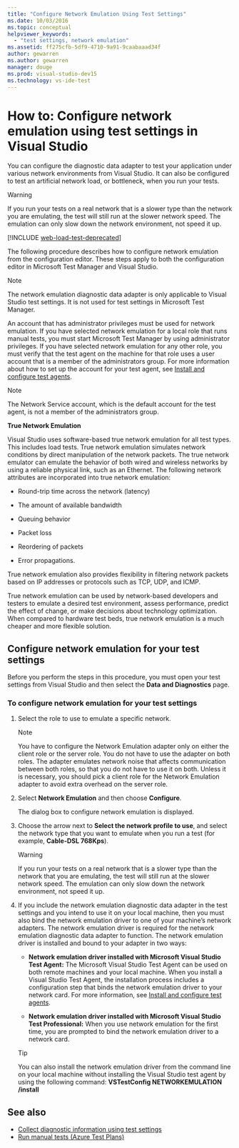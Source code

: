 ```yaml
---
title: "Configure Network Emulation Using Test Settings"
ms.date: 10/03/2016
ms.topic: conceptual
helpviewer_keywords:
  - "test settings, network emulation"
ms.assetid: ff275cfb-5df9-4710-9a91-9caabaaad34f
author: gewarren
ms.author: gewarren
manager: douge
ms.prod: visual-studio-dev15
ms.technology: vs-ide-test
---
```

# How to: Configure network emulation using test settings in Visual Studio

You can configure the diagnostic data adapter to test your application under various network environments from Visual Studio. It can also be configured to test an artificial network load, or bottleneck, when you run your tests.

> [!WARNING]
> If you run your tests on a real network that is a slower type than the network you are emulating, the test will still run at the slower network speed. The emulation can only slow down the network environment, not speed it up.

[!INCLUDE [web-load-test-deprecated](includes/web-load-test-deprecated.md)]

The following procedure describes how to configure network emulation from the configuration editor. These steps apply to both the configuration editor in Microsoft Test Manager and Visual Studio.

> [!NOTE]
> The network emulation diagnostic data adapter is only applicable to Visual Studio test settings. It is not used for test settings in Microsoft Test Manager.

An account that has administrator privileges must be used for network emulation. If you have selected network emulation for a local role that runs manual tests, you must start Microsoft Test Manager by using administrator privileges. If you have selected network emulation for any other role, you must verify that the test agent on the machine for that role uses a user account that is a member of the administrators group. For more information about how to set up the account for your test agent, see [Install and configure test agents](../test/lab-management/install-configure-test-agents.md).

> [!NOTE]
> The Network Service account, which is the default account for the test agent, is not a member of the administrators group.

**True Network Emulation**

Visual Studio uses software-based true network emulation for all test types. This includes load tests. True network emulation simulates network conditions by direct manipulation of the network packets. The true network emulator can emulate the behavior of both wired and wireless networks by using a reliable physical link, such as an Ethernet. The following network attributes are incorporated into true network emulation:

- Round-trip time across the network (latency)

- The amount of available bandwidth

- Queuing behavior

- Packet loss

- Reordering of packets

- Error propagations.

True network emulation also provides flexibility in filtering network packets based on IP addresses or protocols such as TCP, UDP, and ICMP.

True network emulation can be used by network-based developers and testers to emulate a desired test environment, assess performance, predict the effect of change, or make decisions about technology optimization. When compared to hardware test beds, true network emulation is a much cheaper and more flexible solution.

## Configure network emulation for your test settings

Before you perform the steps in this procedure, you must open your test settings from Visual Studio and then select the **Data and Diagnostics** page.

### To configure network emulation for your test settings

1.  Select the role to use to emulate a specific network.

    > [!NOTE]
    > You have to configure the Network Emulation adapter only on either the client role or the server role. You do not have to use the adapter on both roles. The adapter emulates network noise that affects communication between both roles, so that you do not have to use it on both. Unless it is necessary, you should pick a client role for the Network Emulation adapter to avoid extra overhead on the server role.

2.  Select **Network Emulation** and then choose **Configure**.

     The dialog box to configure network emulation is displayed.

3.  Choose the arrow next to **Select the network profile to use**, and select the network type that you want to emulate when you run a test (for example, **Cable-DSL 768Kps**).

    > [!WARNING]
    > If you run your tests on a real network that is a slower type than the network that you are emulating, the test will still run at the slower network speed. The emulation can only slow down the network environment, not speed it up.

4.  If you include the network emulation diagnostic data adapter in the test settings and you intend to use it on your local machine, then you must also bind the network emulation driver to one of your machine’s network adapters. The network emulation driver is required for the network emulation diagnostic data adapter to function. The network emulation driver is installed and bound to your adapter in two ways:

    -   **Network emulation driver installed with Microsoft Visual Studio Test Agent:** The Microsoft Visual Studio Test Agent can be used on both remote machines and your local machine. When you install a Visual Studio Test Agent, the installation process includes a configuration step that binds the network emulation driver to your network card. For more information, see [Install and configure test agents](../test/lab-management/install-configure-test-agents.md).

    -   **Network emulation driver installed with Microsoft Visual Studio Test Professional:** When you use network emulation for the first time, you are prompted to bind the network emulation driver to a network card.

    > [!TIP]
    > You can also install the network emulation driver from the command line on your local machine without installing the Visual Studio test agent by using the following command: **VSTestConfig NETWORKEMULATION /install**

## See also

- [Collect diagnostic information using test settings](../test/collect-diagnostic-information-using-test-settings.md)
- [Run manual tests (Azure Test Plans)](/azure/devops/test/run-manual-tests?view=vsts)